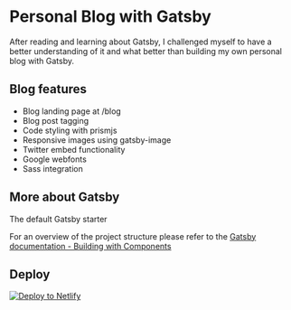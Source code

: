 # Personal Blog with Gatsby

After reading and learning about Gatsby, I challenged myself to have a better understanding of it and what better than building my own personal blog with Gatsby.

## Blog features
* Blog landing page at /blog
* Blog post tagging 
* Code styling with prismjs
* Responsive images using gatsby-image
* Twitter embed functionality
* Google webfonts
* Sass integration

## More about Gatsby
The default Gatsby starter

For an overview of the project structure please refer to the [Gatsby documentation - Building with Components](https://www.gatsbyjs.org/docs/building-with-components/)

## Deploy

[![Deploy to Netlify](https://www.netlify.com/img/deploy/button.svg)](https://app.netlify.com/start/deploy?repository=https://github.com/gatsbyjs/gatsby-starter-default)
